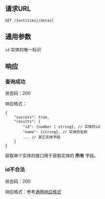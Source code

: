 ## 请求URL

    GET /{entities}/detail

## 通用参数

`id` 实体的唯一标识

## 响应

### 查询成功

状态码：200

响应格式：

    {
        "success": true,
		"results": {
			"id": {number | string}, // 实体的id
	        "name": {string}, // 实体的名称
	        ... // 其它实体字段
		}
    }

获取单个实体的接口用于获取实体的 **所有** 字段。

### id不合法

状态码：200

响应格式：参考[通用响应格式]()
